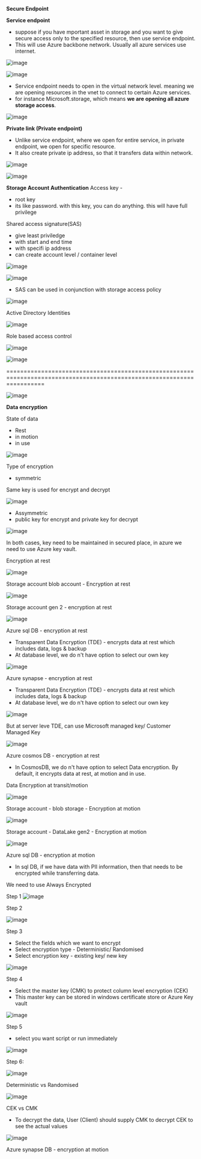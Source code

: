 
**Secure Endpoint**

**Service endpoint**

* suppose if you have mportant asset in storage and you want to give secure access only to the specified resource, then use service endpoint.
* This will use Azure backbone network. Usually all azure services use internet.

![image](https://user-images.githubusercontent.com/38088886/111034242-8de4fb00-840c-11eb-9fe5-033fc26bf016.png)


![image](https://user-images.githubusercontent.com/38088886/111034381-3c893b80-840d-11eb-973a-b0d0b238a94d.png)

* Service endpoint needs to open in the virtual network level. meaning we are opening resources in the vnet to connect to certain Azure services.
* for instance Microsoft.storage, which means **we are opening all azure storage access**.

![image](https://user-images.githubusercontent.com/38088886/111034433-912cb680-840d-11eb-860a-cb2537d2077c.png)


**Private link (Private endpoint)**

* Unlike service endpoint, where we open for entire service, in private endpoint, we open for specific resource.
* It also create private ip address, so that it transfers data within network.

![image](https://user-images.githubusercontent.com/38088886/111034544-1e700b00-840e-11eb-988d-61a23bf4d0ec.png)

![image](https://user-images.githubusercontent.com/38088886/111034585-4f504000-840e-11eb-952b-a3b176df2fc2.png)


**Storage Account Authentication**
Access key - 
* root key
* its like password. with this key, you can do anything. this will have full privilege

Shared access signature(SAS)
* give least priviledge
* with start and end time
* with specifi ip address
* can create account level / container level


![image](https://user-images.githubusercontent.com/38088886/111034831-490e9380-840f-11eb-9f3a-4a7b0b0fd27a.png)

![image](https://user-images.githubusercontent.com/38088886/111034939-d520bb00-840f-11eb-9caa-be69ce446b91.png)

* SAS can be used in conjunction with storage access policy

![image](https://user-images.githubusercontent.com/38088886/111035047-4f513f80-8410-11eb-9cd5-f4dbbed2d08e.png)

Active Directory Identities

![image](https://user-images.githubusercontent.com/38088886/111035170-136aaa00-8411-11eb-94d1-5b4328f1862e.png)

Role based access control

![image](https://user-images.githubusercontent.com/38088886/111035279-968c0000-8411-11eb-90a5-068aa76a5d3c.png)

![image](https://user-images.githubusercontent.com/38088886/111035322-d521ba80-8411-11eb-99c7-32e5b7ee8f1e.png)

=======================================================================================================================


![image](https://user-images.githubusercontent.com/38088886/111057880-8ceeb080-8482-11eb-9035-f779620e84ef.png)


**Data encryption**

State of data
* Rest
* in motion
* in use

![image](https://user-images.githubusercontent.com/38088886/111057915-cc1d0180-8482-11eb-94c1-42e1a7007b7a.png)

Type of encryption

* symmetric

Same key is used for encrypt and decrypt

![image](https://user-images.githubusercontent.com/38088886/111057951-09818f00-8483-11eb-9864-f2daad133dbd.png)

* Assymmetric
* public key for encrypt and private key for decrypt

![image](https://user-images.githubusercontent.com/38088886/111057997-536a7500-8483-11eb-8bc8-4db3fde97afc.png)

In both cases, key need to be maintained in secured place, in azure we need to use Azure key vault.

Encryption at rest

![image](https://user-images.githubusercontent.com/38088886/111058079-e1def680-8483-11eb-954c-bdc5c52b638a.png)

Storage account blob account - Encryption at rest

![image](https://user-images.githubusercontent.com/38088886/111058121-25d1fb80-8484-11eb-8b0c-ab818ec34923.png)

Storage account gen 2 - encryption at rest

![image](https://user-images.githubusercontent.com/38088886/111058147-531ea980-8484-11eb-9aa9-d37330c8cf8e.png)

Azure sql DB - encryption at rest

* Transparent Data Encryption (TDE) - encrypts data at rest which includes data, logs & backup
* At database level, we do n't have option to select our own key

![image](https://user-images.githubusercontent.com/38088886/111058180-8eb97380-8484-11eb-822b-24631c85ac51.png)


Azure synapse - encryption at rest

* Transparent Data Encryption (TDE) - encrypts data at rest which includes data, logs & backup
* At database level, we do n't have option to select our own key


![image](https://user-images.githubusercontent.com/38088886/111058210-b90b3100-8484-11eb-8de6-96a82adaa5b8.png)

But at server leve TDE, can use Microsoft managed key/ Customer Managed Key

![image](https://user-images.githubusercontent.com/38088886/111058234-fb347280-8484-11eb-948c-086bdac9bb29.png)


Azure cosmos DB - encryption at rest

* In CosmosDB, we do n't have option to select Data encryption. By default, it encrypts data at rest, at motion and in use.


Data Encryption at transit/motion

![image](https://user-images.githubusercontent.com/38088886/111058292-7b5ad800-8485-11eb-83d9-70209dac4f24.png)

Storage account - blob storage - Encryption at motion

![image](https://user-images.githubusercontent.com/38088886/111058331-ce348f80-8485-11eb-8cb6-421debd66c8c.png)

Storage account - DataLake gen2 - Encryption at motion

![image](https://user-images.githubusercontent.com/38088886/111058358-02a84b80-8486-11eb-975e-ec268847c5b2.png)

Azure sql DB - encryption at motion

* In sql DB, if we have data with PII information, then that needs to be encrypted while transferring data.

We need to use Always Encrypted

Step 1
![image](https://user-images.githubusercontent.com/38088886/111058438-92e69080-8486-11eb-81e9-a6fa876ed020.png)

Step 2

![image](https://user-images.githubusercontent.com/38088886/111058467-b7db0380-8486-11eb-87d7-1b6373b22f57.png)

Step 3

* Select the fields which we want to encrypt
* Select encryption type - Deterministic/ Randomised
* Select encryption key - existing key/ new key

![image](https://user-images.githubusercontent.com/38088886/111058516-038dad00-8487-11eb-9b64-9c378620fad4.png)

Step 4

* Select the master key (CMK) to protect column level encryption (CEK)
* This master key can be stored in windows certificate store or Azure Key vault

![image](https://user-images.githubusercontent.com/38088886/111058551-50718380-8487-11eb-89e0-3787049999da.png)


Step 5

* select you want script or run immediately

![image](https://user-images.githubusercontent.com/38088886/111058568-68490780-8487-11eb-9fa9-815aabef1964.png)

Step 6:

![image](https://user-images.githubusercontent.com/38088886/111058574-7b5bd780-8487-11eb-9e41-78e4b21d2eda.png)


Deterministic vs Randomised

![image](https://user-images.githubusercontent.com/38088886/111058647-d1c91600-8487-11eb-9dd4-24329cac807f.png)

CEK vs CMK

* To decrypt the data, User (Client) should supply CMK to decrypt CEK to see the actual values


![image](https://user-images.githubusercontent.com/38088886/111058707-148aee00-8488-11eb-910a-74c3a28e3309.png)


Azure synapse DB - encryption at motion









